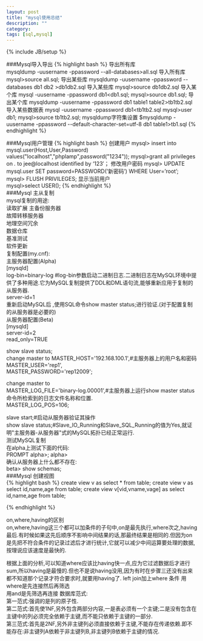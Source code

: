 ```yaml
---
layout: post
title: "mysql使用总结"
description: ""
category: 
tags: [sql,mysql]
---
```

{% include JB/setup %}

###Mysql导入导出
{% highlight bash %}
导出所有库  
    mysqldump -uusername -ppassword --all-databases>all.sql
导入所有库
    mysql>source all.sql;
导出某些库
    mysqldump -uusername -ppassword --databases db1 db2 >db1db2.sql
导入某些库
    mysql>source db1db2.sql
导入某个库
    mysql -uusername -ppassword db1<db1.sql;
    mysql>source db1.sql;
导出某个库
    mysqldump -uusername -ppassword db1 table1 table2>tb1tb2.sql
导入某些数据表
    mysql -uusername -ppassword db1<tb1tb2.sql
    mysql>user db1;
    mysql>source tb1tb2.sql;
mysqldump字符集设置
    $mysqldump -uusername -ppassword --default-character-set=utf-8 db1 table1>tb1.sql
{% endhighlight %}

###Mysql用户管理
{% highlight bash %}
创建用户
    mysql> insert into mysql.user(Host,User,Password) values("localhost","phplamp",password("1234"));
    mysql>grant all privileges on *.* to jee@localhost identified by ‘123′；
修改用户密码 
    mysql> UPDATE mysql.user SET password=PASSWORD(’新密码’) WHERE User=’root’;
    mysql> FLUSH PRIVILEGES;
显示当前用户    
    mysql>select USER();
{% endhighlight %}  
###Mysql 主从复制  
mysql复制的用途:  
读取扩展
主备份服务器  
故障转移服务器  
地理空间冗余  
数据仓库  
基准测试  
软件更新  
复制配置(my.cnf):    
主服务器配置(Alpha)  
[mysqld]  
log-bin=binary-log #log-bin参数启动二进制日志.二进制日志在MySQL环境中提供了多种用途.它为MySQL复制提供了DDL和DML语句流,能够重新应用于复制的从服务器.  
server-id=1  
重新启动MySQL后 ,使用SQL命令show master status;进行验证.(对于配置复制的从服务器是必要的)  
从服务器配置(Beta)  
[mysqld]  
server-id=2  
read_only=TRUE  

show slave status;  
change master to 
MASTER_HOST='192.168.100.1',#主服务器上的用户名和密码  
MASTER_USER='rep1',  
MASTER_PASSWORD='rep12009';  

change master to  
MASTER_LOG_FILE='binary-log.00001',#主服务器上运行show
 master status命令所检索到的日志文件名称和位置.      
MASTER_LOG_POS=106;  

slave start;#启动从服务器验证其操作  
show slave status;#Slave_IO_Running和Slave_SQL_Running的值为Yes,就证明"主服务器-从服务器"式的MySQL拓扑已经正常运行.  
测试MySQL复制  
在alpha上测试下面的代码:  
PROMPT alpha>;
alpha>  
确认从服务器上什么都不存在:  
beta> show schemas;  
###Mysql 创建视图  
{% highlight bash %}
create view v as select * from table;
create view v as select id,name,age from table;
create view v[vid,vname,vage] as select id,name,age from table;

{% endhighlight %} 

on,where,having的区别  
on,where,having这三个都可以加条件的子句中,on是最先执行,where次之,having最后.有时候如果这先后顺序不影响中间结果的话,那最终结果是相同的.但因为on是先把不符合条件的记录过滤后才进行统计,它就可以减少中间运算要处理的数据,按理说应该速度是最快的.

根据上面的分析,可以知道where应该比having快一点,应为它过滤数据后才进行sum,所以having是最慢的.但也不是说having没用,因为有时在步骤三还没有出来都不知道那个记录才符合要求时,就要用having了.
left join加上where 条件
用where是先连接然后再筛选  
用and是先筛选再连接 
数据库范式:  
第一范式:强调的是列的原子性.  
第二范式:首先使1NF,另外包含两部分内容,一是表必须有一个主键;二是没有包含在主键中的列必须完全依赖于主键,而不能只依赖于主键的一部分.  
第三范式:首先是2NF,另外非主键列必须直接依赖于主键,不能存在传递依赖.即不能存在:非主键列A依赖于非主键列B,非主键列B依赖于主键的情况.  

